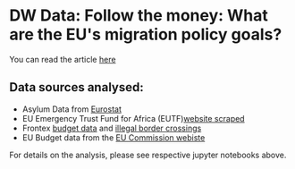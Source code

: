 # DW Data: Follow the money: What are the EU's migration policy goals?

You can read the article [here](http://p.dw.com/p/2sh7Q)


## Data sources analysed:
- Asylum Data from [Eurostat](http://appsso.eurostat.ec.europa.eu/nui/show.do?dataset=migr_asyappctza&lang=en)
- EU Emergency Trust Fund for Africa (EUTF)[website scraped](https://ec.europa.eu/trustfundforafrica/region_en)
- Frontex [budget data](http://frontex.europa.eu/about-frontex/governance-documents/) and [illegal border crossings](http://frontex.europa.eu/trends-and-routes/migratory-routes-map/)
- EU Budget data from the [EU Commission webiste](http://ec.europa.eu/budget/annual/index_en.cfm?year={selected_year})


For details on the analysis, please see respective jupyter notebooks above.
